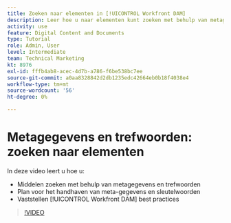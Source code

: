```yaml
---
title: Zoeken naar elementen in [!UICONTROL Workfront DAM]
description: Leer hoe u naar elementen kunt zoeken met behulp van metagegevens en trefwoorden, hoe u metagegevens en trefwoorden wilt onderhouden en hoe u [!UICONTROL Workfront DAM] beste praktijken.
activity: use
feature: Digital Content and Documents
type: Tutorial
role: Admin, User
level: Intermediate
team: Technical Marketing
kt: 8976
exl-id: fffb4ab8-acec-4d7b-a786-f6be538bc7ee
source-git-commit: a0aa8328842d2db1235edc42664eb0b18f4038e4
workflow-type: tm+mt
source-wordcount: '56'
ht-degree: 0%

---
```


# Metagegevens en trefwoorden: zoeken naar elementen

In deze video leert u hoe u:

* Middelen zoeken met behulp van metagegevens en trefwoorden
* Plan voor het handhaven van meta-gegevens en sleutelwoorden
* Vaststellen [!UICONTROL Workfront DAM] best practices

>[!VIDEO](https://video.tv.adobe.com/v/335239/?quality=12)
